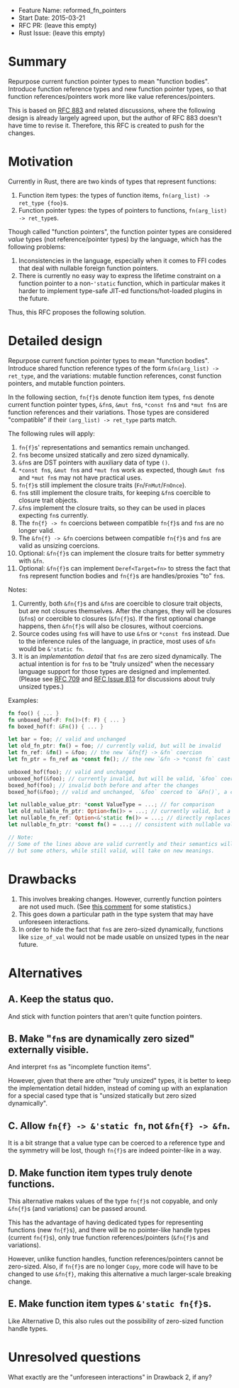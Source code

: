 - Feature Name: reformed_fn_pointers
- Start Date: 2015-03-21
- RFC PR: (leave this empty)
- Rust Issue: (leave this empty)

# Summary

Repurpose current function pointer types to mean "function bodies". Introduce function reference types and new function pointer types, so that function references/pointers work more like value references/pointers.

This is based on [RFC 883](https://github.com/rust-lang/rfcs/pull/883) and related discussions, where the following design is already largely agreed upon, but the author of RFC 883 doesn't have time to revise it. Therefore, this RFC is created to push for the changes.

# Motivation

Currently in Rust, there are two kinds of types that represent functions:

1. Function item types: the types of function items, `fn(arg_list) -> ret_type {foo}`s.
2. Function pointer types: the types of pointers to functions, `fn(arg_list) -> ret_type`s.

Though called "function pointers", the function pointer types are considered *value* types (not reference/pointer types) by the language, which has the following problems:

1. Inconsistencies in the language, especially when it comes to FFI codes that deal with nullable foreign function pointers. 
2. There is currently no easy way to express the lifetime constraint on a function pointer to a non-`'static` function, which in particular makes it harder to implement type-safe JIT-ed functions/hot-loaded plugins in the future.

Thus, this RFC proposes the following solution.

# Detailed design

Repurpose current function pointer types to mean "function bodies". Introduce shared function reference types of the form `&fn(arg_list) -> ret_type`, and the variations: mutable function references, const function pointers, and mutable function pointers.

In the following section, `fn{f}`s denote function item types, `fn`s denote current function pointer types, `&fn`s, `&mut fn`s, `*const fn`s and `*mut fn`s are function references and their variations. Those types are considered "compatible" if their `(arg_list) -> ret_type` parts match.

The following rules will apply:

1. `fn{f}`s' representations and semantics remain unchanged.
2. `fn`s become unsized statically and zero sized dynamically.
3. `&fn`s are DST pointers with auxiliary data of type `()`.
4. `*const fn`s, `&mut fn`s and `*mut fn`s work as expected, though `&mut fn`s and `*mut fn`s may not have practical uses.
5. `fn{f}`s still implement the closure traits (`Fn`/`FnMut`/`FnOnce`).
6. `fn`s still implement the closure traits, for keeping `&fn`s coercible to closure trait objects.
7. `&fn`s implement the closure traits, so they can be used in places expecting `fn`s currently. 
8. The `fn{f} -> fn` coercions between compatible `fn{f}`s and `fn`s are no longer valid.
9. The `&fn{f} -> &fn` coercions between compatible `fn{f}`s and `fn`s are valid as unsizing coercions.
10. Optional: `&fn{f}`s can implement the closure traits for better symmetry with `&fn`.
11. Optional: `&fn{f}`s can implement `Deref<Target=fn>` to stress the fact that `fn`s represent function bodies and `fn{f}`s are handles/proxies "to" `fn`s. 

Notes:

1. Currently, both `&fn{f}`s and `&fn`s are coercible to closure trait objects, but are not closures themselves. After the changes, they will be closures (`&fn`s) or coercible to closures (`&fn{f}`s). If the first optional change happens, then `&fn{f}`s will also be closures, without coercions.
2. Source codes using `fn`s will have to use `&fn`s or `*const fn`s instead. Due to the inference rules of the language, in practice, most uses of `&fn` would be `&'static fn`.
3. It is an *implementation detail* that `fn`s are zero sized dynamically. The actual intention is for `fn`s to be "truly unsized" when the necessary language support for those types are designed and implemented. (Please see [RFC 709](https://github.com/rust-lang/rfcs/pull/709) and [RFC Issue 813](https://github.com/rust-lang/rfcs/pull/813) for discussions about truly unsized types.)

Examples:

```rust
fn foo() { ... }
fn unboxed_hof<F: Fn()>(f: F) { ... }
fn boxed_hof(f: &Fn()) { ... }

let bar = foo; // valid and unchanged
let old_fn_ptr: fn() = foo; // currently valid, but will be invalid
let fn_ref: &fn() = &foo; // the new `&fn{f} -> &fn` coercion
let fn_ptr = fn_ref as *const fn(); // the new `&fn -> *const fn` cast

unboxed_hof(foo); // valid and unchanged
unboxed_hof(&foo); // currently invalid, but will be valid, `&foo` coerced to `&fn()`, a closure
boxed_hof(foo); // invalid both before and after the changes
boxed_hof(&foo); // valid and unchanged, `&foo` coerced to `&Fn()`, a closure trait object

let nullable_value_ptr: *const ValueType = ...; // for comparison
let old_nullable_fn_ptr: Option<fn()> = ...; // currently valid, but a workaround, will be invalid
let nullable_fn_ref: Option<&'static fn()> = ...; // directly replaces the above after the changes
let nullable_fn_ptr: *const fn() = ...; // consistent with nullable value pointers after the changes

// Note:
// Some of the lines above are valid currently and their semantics will not be changed,
// but some others, while still valid, will take on new meanings.
```

# Drawbacks

1. This involves breaking changes. However, currently function pointers are not used much. (See [this comment](https://github.com/rust-lang/rfcs/pull/883#issuecomment-76291284) for some statistics.)
2. This goes down a particular path in the type system that may have unforeseen interactions.
3. In order to hide the fact that `fn`s are zero-sized dynamically, functions like `size_of_val` would not be made usable on unsized types in the near future.

# Alternatives

## A. Keep the status quo.

And stick with function pointers that aren't quite function pointers.

## B. Make "`fn`s are dynamically zero sized" externally visible.

And interpret `fn`s as "incomplete function items".

However, given that there are other "truly unsized" types, it is better to keep the implementation detail hidden, instead of coming up with an explanation for a special cased type that is "unsized statically but zero sized dynamically".

## C. Allow `fn{f} -> &'static fn`, not `&fn{f} -> &fn`.

It is a bit strange that a value type can be coerced to a reference type and the symmetry will be lost, though `fn{f}`s are indeed pointer-like in a way.

## D. Make function item types truly denote functions.

This alternative makes values of the type `fn{f}`s not copyable, and only `&fn{f}`s (and variations) can be passed around.

This has the advantage of having dedicated types for representing functions (new `fn{f}`s), and there will be no pointer-like handle types (current `fn{f}`s), only true function references/pointers (`&fn{f}`s and variations).

However, unlike function handles, function references/pointers cannot be zero-sized. Also, if `fn{f}`s are no longer `Copy`, more code will have to be changed to use `&fn{f}`, making this alternative a much larger-scale breaking change.

## E. Make function item types `&'static fn{f}`s.

Like Alternative D, this also rules out the possibility of zero-sized function handle types.

# Unresolved questions

What exactly are the "unforeseen interactions" in Drawback 2, if any?
